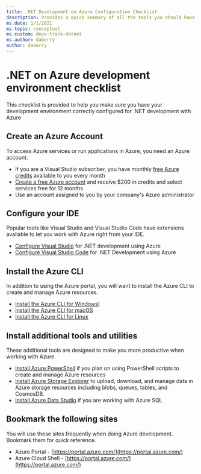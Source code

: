 ```yaml
---
title: .NET Development on Azure Configuration Checklist
description: Provides a quick summary of all the tools you should have installed to do .net development with Azure
ms.date: 1/1/2021
ms.topic: conceptual
ms.custom: devx-track-dotnet
ms.author: daberry
author: daberry
---
```


# .NET on Azure development environment checklist

This checklist is provided to help you make sure you have your development environment correctly configured for .NET development with Azure

## Create an Azure Account

To access Azure services or run applications in Azure, you need an Azure account.

* If you are a Visual Studio subscriber, you have monthly [free Azure credits](https://azure.microsoft.com/pricing/member-offers/credit-for-visual-studio-subscribers/) available to you every month
* [Create a free Azure account](https://azure.microsoft.com/free/dotnet/) and receive $200 in credits and select services free for 12 months
* Use an account assigned to you by your company's Azure administrator

## Configure your IDE

Popular tools like Visual Studio and Visual Studio Code have extensions available to let you work with Azure right from your IDE.

* [Configure Visual Studio](./configure-visual-studio.md) for .NET development using Azure
* [Configure Visual Studio Code](./configure-vs-code.md) for .NET Development using Azure

## Install the Azure CLI

In addition to using the Azure portal, you will want to install the Azure CLI to create and manage Azure resources.

* [Install the Azure CLI for Windows](/cli/azure/install-azure-cli-windows?tabs=azure-cli))
* [Install the Azure CLI for macOS](/cli/azure/install-azure-cli-macos)
* [Install the Azure CLI for Linux](/cli/azure/install-azure-cli-linux)

## Install additional tools and utilities

These additional tools are designed to make you more productive when working with Azure.

* [Install Azure PowerShell](/powershell/azure/install-az-ps) if you plan on using PowerShell scripts to create and manage Azure resources
* [Install Azure Storage Explorer](https://azure.microsoft.com/en-us/features/storage-explorer/) to upload, download, and manage data in Azure storage resources including blobs, queues, tables, and CosmosDB.
* [Install Azure Data Studio](/sql/azure-data-studio/download-azure-data-studio.md) if you are working with Azure SQL

## Bookmark the following sites

You will use these sites frequently when doing Azure development.  Bookmark them for quick reference.

* Azure Portal - [https://portal.azure.com/](https://portal.azure.com/)
* Azure Cloud Shell - [https://portal.azure.com/](https://portal.azure.com/)
